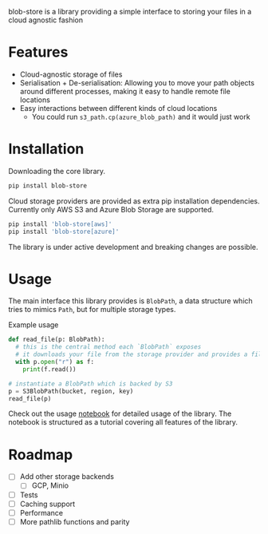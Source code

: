 blob-store is a library providing a simple interface to storing your files in a cloud agnostic fashion  

# Features
- Cloud-agnostic storage of files
- Serialisation + De-serialisation: Allowing you to move your path objects around different processes, making it easy to handle remote file locations
- Easy interactions between different kinds of cloud locations
  - You could run `s3_path.cp(azure_blob_path)` and it would just work

# Installation

Downloading the core library.  
```bash
pip install blob-store
```
Cloud storage providers are provided as extra pip installation dependencies. Currently only AWS S3 and Azure Blob Storage are supported.  
```bash
pip install 'blob-store[aws]'
pip install 'blob-store[azure]'
```

The library is under active development and breaking changes are possible.  

# Usage
The main interface this library provides is `BlobPath`, a data structure which tries to mimics `Path`, but for multiple storage types.  

Example usage
```python
def read_file(p: BlobPath):
  # this is the central method each `BlobPath` exposes
  # it downloads your file from the storage provider and provides a file handle for usage
  with p.open("r") as f:
    print(f.read())

# instantiate a BlobPath which is backed by S3
p = S3BlobPath(bucket, region, key)
read_file(p)
```
Check out the usage [notebook](./docs/usage.ipynb) for detailed usage of the library. The notebook is structured as a tutorial covering all features of the library.  

# Roadmap

- [ ] Add other storage backends
  -  [ ] GCP, Minio
- [ ] Tests
- [ ] Caching support
- [ ] Performance
- [ ] More pathlib functions and parity